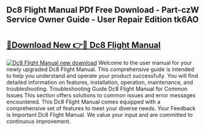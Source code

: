 ## Dc8 Flight Manual PDf Free Download - Part-czW Service Owner Guide - User Repair Edition tk6AO

# <h2><a href="http://bc6211.oget.top/?id=Dc8+Flight+Manual">🔗Download New 👉🔴 Dc8 Flight Manual</a></h2>

[![Dc8 Flight Manual new download](https://i.imgur.com/5g1atiW.png)](http://bc6211.oget.top/?id=Dc8+Flight+Manual)
Welcome to the user manual for your newly upgraded Dc8 Flight Manual. This comprehensive guide is intended to help you understand and operate your product successfully. You will find detailed information on features, installation, operation, maintenance, and troubleshooting. Troubleshooting Guide Dc8 Flight Manual for Common Issues This section offers solutions to common issues and error messages encountered. This Dc8 Flight Manual comes equipped with a comprehensive set of features to meet your diverse needs. Your Feedback is Important Dc8 Flight Manual. We value your input and are committed to continuous improvement.
